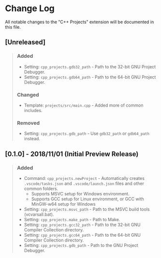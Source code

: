 # Change Log
All notable changes to the "C++ Projects" extension will be documented in this file.

## [Unreleased]
> ### Added
> + Setting: `cpp_projects.gdb32_path` - Path to the 32-bit GNU Project Debugger.
> + Setting: `cpp_projects.gdb64_path` - Path to the 64-bit GNU Project Debugger.
> ### Changed
> * Template: `projects/src/main.cpp` - Added more of common includes.
> ### Removed
> - Setting: `cpp_projects.gdb_path` - Use `gdb32_path` or `gdb64_path` instead.

## [0.1.0] - 2018/11/01 (Initial Preview Release)
> ### Added
> + Command: `cpp_projects.newProject` - Automatically creates `.vscode/tasks.json` and `.vscode/launch.json` files and other common folders.
>   + Supports MSVC setup for Windows environment.
>   + Supports GCC setup for Linux environment, or GCC with MinGW-w64 setup for Windows 
> + Setting: `cpp_projects.msvc_path` - Path to the MSVC build tools (vcvarsall.bat).
> + Setting: `cpp_projects.make_path` - Path to Make.
> + Setting: `cpp_projects.gcc32_path` - Path to the 32-bit GNU Compiler Collection directory.
> + Setting: `cpp_projects.gcc64_path` - Path to the 64-bit GNU Compiler Collection directory.
> + Setting: `cpp_projects.gdb_path` - Path to the GNU Project Debugger.